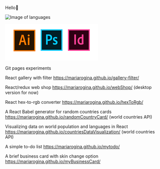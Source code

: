 Hello🤗

![Image of languages](https://encrypted-tbn0.gstatic.com/images?q=tbn:ANd9GcSch5zjv-c1NqGhYflOax2qQlJint1U2_0KZsUXnHAQwktUN2nxqimDbxya6aki7Em6Mts&usqp=CAU)

![Image of Adobe](https://raw.githubusercontent.com/mariarogina/mariarogina/main/adobe.png)


Git pages experiments


React gallery with filter https://mariarogina.github.io/gallery-filter/

React/redux web shop https://mariarogina.github.io/webShop/ (desktop version for now)

React hex-to-rgb converter https://mariarogina.github.io/hexToRgb/

A React Babel generator for random countries cards https://mariarogina.github.io/randomCountryCard/  (world countries API)

Visualizing data on world population and languages in React https://mariarogina.github.io/countriesDataVisualization/ (world countries API) 

A simple to-do list https://mariarogina.github.io/mytodo/  

A brief business card with skin change option https://mariarogina.github.io/myBusinessCard/

